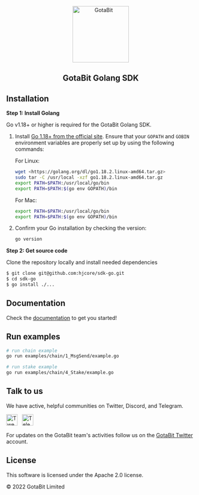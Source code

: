 <div align="center">

<a href="https://github.com/gotabit/sdk-ts"><img alt="GotaBit" src="https://res.gotabit.io/svg/icon.svg" width="150"/></a>

## GotaBit Golang SDK

</div>

## Installation

**Step 1: Install Golang**

Go v1.18+ or higher is required for the GotaBit Golang SDK.

1. Install [Go 1.18+ from the official site](https://go.dev/dl/). Ensure that your `GOPATH` and `GOBIN` environment variables are properly set up by using the following commands:

   For Linux:

   ```sh
   wget <https://golang.org/dl/go1.18.2.linux-amd64.tar.gz>
   sudo tar -C /usr/local -xzf go1.18.2.linux-amd64.tar.gz
   export PATH=$PATH:/usr/local/go/bin
   export PATH=$PATH:$(go env GOPATH)/bin
   ```

   For Mac:

   ```sh
   export PATH=$PATH:/usr/local/go/bin
   export PATH=$PATH:$(go env GOPATH)/bin
   ```

2. Confirm your Go installation by checking the version:

   ```sh
   go version
   ```


**Step 2: Get source code**

Clone the repository locally and install needed dependencies

```bash
$ git clone git@github.com:hjcore/sdk-go.git
$ cd sdk-go
$ go install ./...
```

## Documentation

Check the [documentation](docs.md) to get you started!

## Run examples
```bash
# run chain example
go run examples/chain/1_MsgSend/example.go

# run stake example
go run examples/chain/4_Stake/example.go
```

## Talk to us

We have active, helpful communities on Twitter, Discord, and Telegram.

<p>
<a href="https://twitter.com/GotaBitG"><img src="https://img.shields.io/badge/Twitter-1DA1F2?style=for-the-badge&logo=twitter&logoColor=white" alt="Tweet" height="30"/></a> 
  &nbsp;
 <a href="https://t.me/GotaBitG"><img src="https://img.shields.io/badge/Telegram-2CA5E0?style=for-the-badge&logo=telegram&logoColor=white" alt="Telegram" height="30"/></a> 
</p>

For updates on the GotaBit team's activities follow us on the [GotaBit Twitter](https://twitter.com/GotaBitG) account.

## License

This software is licensed under the Apache 2.0 license.

© 2022 GotaBit Limited
